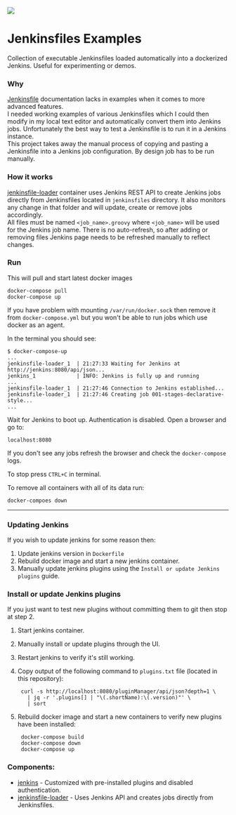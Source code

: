 [![](https://images.microbadger.com/badges/image/hoto/jenkinsfile-examples.svg)](https://microbadger.com/images/hoto/jenkinsfile-examples "Get your own image badge on microbadger.com")
# Jenkinsfiles Examples

Collection of executable Jenkinsfiles loaded automatically into a dockerized Jenkins.
Useful for experimenting or demos.

### Why

[Jenkinsfile](https://jenkins.io/doc/book/pipeline/jenkinsfile/) documentation lacks in examples when it comes to more advanced features.  
I needed working examples of various Jenkinsfiles which I could then modify in my local text editor and automatically convert them into Jenkins jobs.
Unfortunately the best way to test a Jenkinsfile is to run it in a Jenkins instance.  
This project takes away the manual process of copying and pasting a Jenkinsfile into a Jenkins job configuration.
By design job has to be run manually.

### How it works

[jenkinsfile-loader](https://github.com/hoto/jenkinsfile-loader) container uses Jenkins REST API to create Jenkins jobs directly from Jenkinsfiles located in `jenkinsfiles` directory.
It also monitors any change in that folder and will update, create or remove jobs accordingly.  
All files must be named `<job_name>.groovy` where `<job_name>` will be used for the Jenkins job name.
There is no auto-refresh, so after adding or removing files Jenkins page needs to be refreshed manually to reflect changes.

### Run

This will pull and start latest docker images

    docker-compose pull
    docker-compose up
   
If you have problem with mounting `/var/run/docker.sock` then remove it from `docker-compose.yml` but you won't be able to run jobs which use docker as an agent.

In the terminal you should see:

    $ docker-compose-up
    ...
    jenkinsfile-loader_1  | 21:27:33 Waiting for Jenkins at http://jenkins:8080/api/json...
    jenkins_1             | INFO: Jenkins is fully up and running
    ...
    jenkinsfile-loader_1  | 21:27:46 Connection to Jenkins established...
    jenkinsfile-loader_1  | 21:27:46 Creating job 001-stages-declarative-style...
    ...


Wait for Jenkins to boot up. Authentication is disabled. Open a browser and go to:

    localhost:8080
    
If you don't see any jobs refresh the browser and check the `docker-compose` logs.

To stop press `CTRL+C` in terminal.  

To remove all containers with all of its data run:

    docker-compoes down

---

### Updating Jenkins

If you wish to update jenkins for some reason then:

1. Update jenkins version in `Dockerfile`
2. Rebuild docker image and start a new jenkins container.
3. Manually update jenkins plugins using the `Install or update Jenkins plugins` guide.

### Install or update Jenkins plugins

If you just want to test new plugins without committing them to git then stop at step 2.

1. Start jenkins container.
2. Manually install or update plugins through the UI.
3. Restart jenkins to verify it's still working.
4. Copy output of the following command to `plugins.txt` file (located in this repository):

        curl -s http://localhost:8080/pluginManager/api/json?depth=1 \
          | jq -r '.plugins[] | "\(.shortName):\(.version)"' \
          | sort
    
5. Rebuild docker image and start a new containers to verify new plugins have been installed:

        docker-compose build
        docker-compose down
        docker-compose up
        
### Components:
  - [jenkins](https://hub.docker.com/_/jenkins/) - Customized with pre-installed plugins and disabled authentication.
  - [jenkinsfile-loader](https://github.com/hoto/jenkinsfile-loader) - Uses Jenkins API and creates jobs directly from Jenkinsfiles.
  
